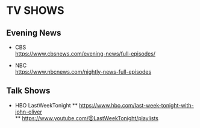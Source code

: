 # TV SHOWS

## Evening News
* CBS     
https://www.cbsnews.com/evening-news/full-episodes/

* NBC     
https://www.nbcnews.com/nightly-news-full-episodes         


## Talk Shows
*  HBO LastWeekTonight
** https://www.hbo.com/last-week-tonight-with-john-oliver       
** https://www.youtube.com/@LastWeekTonight/playlists       
